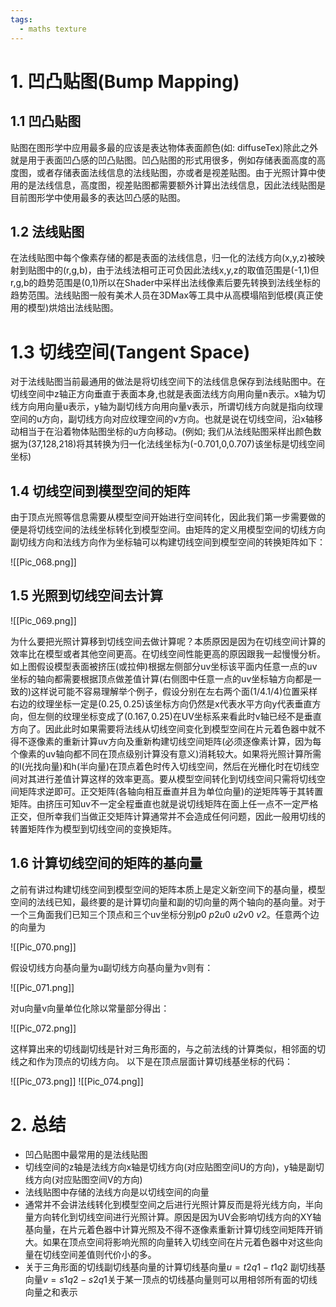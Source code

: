 ```yaml
---
tags:
  - maths texture
---
```


# 1. 凹凸贴图(Bump Mapping)

## 1.1 凹凸贴图

贴图在图形学中应用最多最的应该是表达物体表面颜色(如: diffuseTex)除此之外就是用于表面凹凸感的凹凸贴图。凹凸贴图的形式用很多，例如存储表面高度的高度图，或者存储表面法线信息的法线贴图，亦或者是视差贴图。由于光照计算中使用的是法线信息，高度图，视差贴图都需要额外计算出法线信息，因此法线贴图是目前图形学中使用最多的表达凹凸感的贴图。

## 1.2 法线贴图

在法线贴图中每个像素存储的都是表面的法线信息，归一化的法线方向(x,y,z)被映射到贴图中的(r,g,b)，由于法线法相可正可负因此法线x,y,z的取值范围是(-1,1)但r,g,b的趋势范围是(0,1)所以在Shader中采样出法线像素后要先转换到法线坐标的趋势范围。法线贴图一般有美术人员在3DMax等工具中从高模塌陷到低模(真正使用的模型)烘焙出法线贴图。

# 1.3 切线空间(Tangent Space)

对于法线贴图当前最通用的做法是将切线空间下的法线信息保存到法线贴图中。在切线空间中z轴正方向垂直于表面本身,也就是表面法线方向用向量n表示。x轴为切线方向用向量u表示，y轴为副切线方向用向量v表示，所谓切线方向就是指向纹理空间的u方向，副切线方向对应纹理空间的v方向。也就是说在切线空间，沿x轴移动相当于在沿着物体贴图坐标的u方向移动。(例如; 我们从法线贴图采样出颜色数据为(37,128,218)将其转换为归一化法线坐标为(-0.701,0,0.707)该坐标是切线空间坐标)

## 1.4 切线空间到模型空间的矩阵

由于顶点光照等信息需要从模型空间开始进行空间转化，因此我们第一步需要做的便是将切线空间的法线坐标转化到模型空间。由矩阵的定义用模型空间的切线方向副切线方向和法线方向作为坐标轴可以构建切线空间到模型空间的转换矩阵如下：

![[Pic_068.png]]

## 1.5 光照到切线空间去计算

![[Pic_069.png]]

为什么要把光照计算移到切线空间去做计算呢？本质原因是因为在切线空间计算的效率比在模型或者其他空间更高。在切线空间性能更高的原因跟我一起慢慢分析。如上图假设模型表面被挤压(或拉伸)根据左侧部分uv坐标该平面内任意一点的uv坐标的轴向都需要根据顶点做差值计算(右侧图中任意一点的uv坐标轴方向都是一致的)这样说可能不容易理解举个例子，假设分别在左右两个面$(1/4.1/4)$位置采样右边的纹理坐标一定是$(0.25,0.25)$该坐标方向仍然是x代表水平方向y代表垂直方向，但左侧的纹理坐标变成了$(0.167,0.25)$在UV坐标系来看此时v轴已经不是垂直方向了。因此此时如果需要将法线从切线空间变化到模型空间在片元着色器中就不得不逐像素的重新计算uv方向及重新构建切线空间矩阵(必须逐像素计算，因为每个像素的uv轴向都不同在顶点级别计算没有意义)消耗较大。如果将光照计算所需的l(光找向量)和h(半向量)在顶点着色时传入切线空间，然后在光栅化时在切线空间对其进行差值计算这样的效率更高。要从模型空间转化到切线空间只需将切线空间矩阵求逆即可。正交矩阵(各轴向相互垂直并且为单位向量)的逆矩阵等于其转置矩阵。由挤压可知uv不一定全程垂直也就是说切线矩阵在面上任一点不一定严格正交，但所幸我们当做正交矩阵计算通常并不会造成任何问题，因此一般用切线的转置矩阵作为模型到切线空间的变换矩阵。

## 1.6 计算切线空间的矩阵的基向量

之前有讲过构建切线空间到模型空间的矩阵本质上是定义新空间下的基向量，模型空间的法线已知，最终要的是计算切向量和副的切向量的两个轴向的基向量。对于一个三角面我们已知三个顶点和三个uv坐标分别$p0~p2 u0~u2  v0~v2$。任意两个边的向量为

![[Pic_070.png]]

假设切线方向基向量为u副切线方向基向量为v则有：

![[Pic_071.png]]

对u向量v向量单位化除以常量部分得出：

![[Pic_072.png]]

这样算出来的切线副切线是针对三角形面的，与之前法线的计算类似，相邻面的切线之和作为顶点的切线方向。
以下是在顶点层面计算切线基坐标的代码：

![[Pic_073.png]]
![[Pic_074.png]]

# 2. 总结

- 凹凸贴图中最常用的是法线贴图
- 切线空间的z轴是法线方向x轴是切线方向(对应贴图空间U的方向)，y轴是副切线方向(对应贴图空间V的方向)
- 法线贴图中存储的法线方向是以切线空间的向量
- 通常并不会讲法线转化到模型空间之后进行光照计算反而是将光线方向，半向量方向转化到切线空间进行光照计算。原因是因为UV会影响切线方向的XY轴基向量，在片元着色器中计算光照及不得不逐像素重新计算切线空间矩阵开销大。如果在顶点空间将影响光照的向量转入切线空间在片元着色器中对这些向量在切线空间差值则代价小的多。
- 关于三角形面的切线副切线基向量的计算切线基向量$u = t2q1 - t1q2$ 副切线基向量$v= s1q2 - s2q1$关于某一顶点的切线基向量则可以用相邻所有面的切线向量之和表示